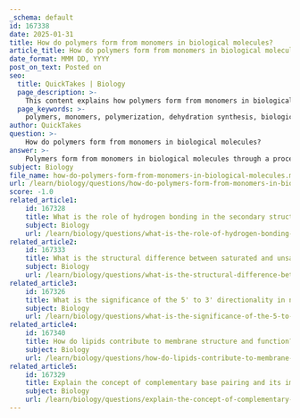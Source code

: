 ```yaml
---
_schema: default
id: 167338
date: 2025-01-31
title: How do polymers form from monomers in biological molecules?
article_title: How do polymers form from monomers in biological molecules?
date_format: MMM DD, YYYY
post_on_text: Posted on
seo:
  title: QuickTakes | Biology
  page_description: >-
    This content explains how polymers form from monomers in biological molecules through dehydration synthesis, the importance of polymerization, and the reverse process of hydrolysis.
  page_keywords: >-
    polymers, monomers, polymerization, dehydration synthesis, biological molecules, condensation reactions, covalent bond, carbohydrates, proteins, nucleic acids, hydrolysis, macromolecules, metabolism, cell signaling, genetic inheritance
author: QuickTakes
question: >-
    How do polymers form from monomers in biological molecules?
answer: >-
    Polymers form from monomers in biological molecules through a process known as polymerization, which primarily occurs via dehydration synthesis (also referred to as condensation reactions). This process involves the joining of two or more monomers to create a larger polymer while simultaneously releasing a water molecule.\n\n### Mechanism of Polymer Formation\n\n1. **Dehydration Synthesis**:\n   - In dehydration synthesis, a hydroxyl group (-OH) is removed from one monomer, and a hydrogen atom (H) is removed from another monomer. The removal of these components results in the formation of a water molecule (H₂O).\n   - The remaining parts of the monomers then form a covalent bond, linking them together into a polymer. For example, when two glucose molecules undergo dehydration synthesis, they form the disaccharide maltose, releasing a water molecule in the process.\n\n   The general reaction can be summarized as:\n   $$\n   \text{Monomer}_1 + \text{Monomer}_2 \rightarrow \text{Polymer} + H_2O\n   $$\n\n2. **Types of Biological Polymers**:\n   - **Carbohydrates**: Polymers such as starch, glycogen, and cellulose are formed from monosaccharide monomers (e.g., glucose).\n   - **Proteins**: These are polymers made from amino acid monomers, linked by peptide bonds formed through dehydration synthesis.\n   - **Nucleic Acids**: DNA and RNA are polymers made from nucleotide monomers, linked by phosphodiester bonds, which are also formed through dehydration reactions.\n\n### Importance of Polymerization\nPolymerization is crucial for the formation of macromolecules that serve various structural and functional roles in biological systems. These macromolecules are essential for processes such as metabolism, cell signaling, and genetic inheritance. Without polymerization, the complexity and functionality of biological systems would be significantly limited.\n\n### Hydrolysis: The Reverse Process\nIt is also important to note that the reverse of polymerization is hydrolysis, where water is added to break down polymers into their constituent monomers. This process is essential for digestion and cellular metabolism, allowing organisms to utilize the building blocks of macromolecules.\n\nIn summary, the formation of polymers from monomers through dehydration synthesis is a fundamental process in biology, enabling the construction of complex macromolecules that are vital for life.
subject: Biology
file_name: how-do-polymers-form-from-monomers-in-biological-molecules.md
url: /learn/biology/questions/how-do-polymers-form-from-monomers-in-biological-molecules
score: -1.0
related_article1:
    id: 167328
    title: What is the role of hydrogen bonding in the secondary structure of DNA?
    subject: Biology
    url: /learn/biology/questions/what-is-the-role-of-hydrogen-bonding-in-the-secondary-structure-of-dna
related_article2:
    id: 167333
    title: What is the structural difference between saturated and unsaturated fatty acids?
    subject: Biology
    url: /learn/biology/questions/what-is-the-structural-difference-between-saturated-and-unsaturated-fatty-acids
related_article3:
    id: 167326
    title: What is the significance of the 5' to 3' directionality in nucleic acids?
    subject: Biology
    url: /learn/biology/questions/what-is-the-significance-of-the-5-to-3-directionality-in-nucleic-acids
related_article4:
    id: 167340
    title: How do lipids contribute to membrane structure and function?
    subject: Biology
    url: /learn/biology/questions/how-do-lipids-contribute-to-membrane-structure-and-function
related_article5:
    id: 167329
    title: Explain the concept of complementary base pairing and its importance in DNA stability.
    subject: Biology
    url: /learn/biology/questions/explain-the-concept-of-complementary-base-pairing-and-its-importance-in-dna-stability
---
```


&nbsp;